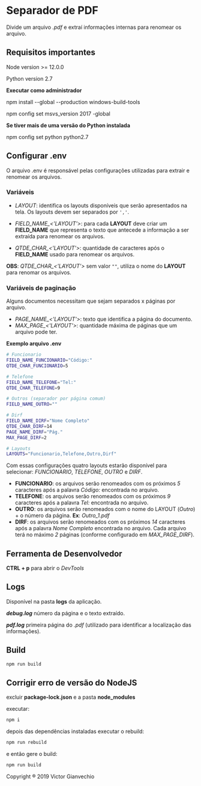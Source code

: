 # Separador de PDF

Divide um arquivo _.pdf_ e extraí informações internas para renomear os arquivo.

## Requisitos importantes

Node version >= 12.0.0

Python version 2.7

**Executar como administrador**

npm install --global --production windows-build-tools

npm config set msvs_version 2017 -global

**Se tiver mais de uma versão do Python instalada**

npm config set python python2.7

## Configurar .env

O arquivo .env é responsável pelas configurações utilizadas para extrair e renomear os arquivos.

### Variáveis

-   _LAYOUT_: identifica os layouts disponíveis que serão apresentados na tela. Os layouts devem ser separados por `','`.

-   *FIELD_NAME_<'LAYOUT'>*: para cada **LAYOUT** deve criar um **FIELD_NAME** que representa o texto que antecede a informação a ser extraída para renomear os arquivos.

-   *QTDE_CHAR_<'LAYOUT'>*: quantidade de caracteres após o **FIELD_NAME** usado para renomear os arquivos.

**OBS**: *QTDE_CHAR_<'LAYOUT'>* sem valor `""`, utiliza o nome do **LAYOUT** para renomar os arquivos.

### Variáveis de paginação

Alguns documentos necessitam que sejam separados x páginas por arquivo.

-   *PAGE_NAME_<'LAYOUT'>*: texto que identifica a página do documento.
-   *MAX_PAGE_<'LAYOUT'>*: quantidade máxima de páginas que um arquivo pode ter.

**Exemplo arquivo .env**

```sh
# Funcionario
FIELD_NAME_FUNCIONARIO="Código:"
QTDE_CHAR_FUNCIONARIO=5

# Telefone
FIELD_NAME_TELEFONE="Tel:"
QTDE_CHAR_TELEFONE=9

# Outros (separador por página comum)
FIELD_NAME_OUTRO=""

# Dirf
FIELD_NAME_DIRF="Nome Completo"
QTDE_CHAR_DIRF=14
PAGE_NAME_DIRF="Pág."
MAX_PAGE_DIRF=2

# Layouts
LAYOUTS="Funcionario,Telefone,Outro,Dirf"
```

Com essas configurações quatro layouts estarão disponível para selecionar: _FUNCIONARIO_, _TELEFONE_, _OUTRO_ e _DIRF_.

-   **FUNCIONARIO**: os arquivos serão renomeados com os próximos _5_ caracteres após a palavra _Código:_ encontrada no arquivo.
-   **TELEFONE**: os arquivos serão renomeados com os próximos _9_ caracteres após a palavra _Tel:_ encontrada no arquivo.
-   **OUTRO**: os arquivos serão renomeados com o nome do LAYOUT (_Outro_) + o número da página. **Ex**: _Outro_1.pdf_
-   **DIRF**: os arquivos serão renomeados com os próximos _14_ caracteres após a palavra _Nome Completo_ encontrada no arquivo. Cada arquivo terá no máximo _2_ páginas
(conforme configurado em _MAX_PAGE_DIRF_).

## Ferramenta de Desenvolvedor

**CTRL + p** para abrir o _DevTools_

## Logs

Disponível na pasta **logs** da aplicação.

**_debug.log_** número da página e o texto extraído.

**_pdf.log_** primeira página do _.pdf_ (utilizado para identificar a localização das informações).

## Build

```sh
npm run build
```

## Corrigir erro de versão do NodeJS

excluir **package-lock.json** e a pasta **node_modules**

executar:

```sh
npm i
```

depois das dependências instaladas executar o rebuild:

```sh
npm run rebuild
```

e então gere o build:

```sh
npm run build
```

Copyright ® 2019 Victor Gianvechio
